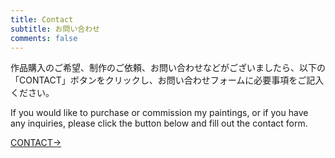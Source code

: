 ```yaml
---
title: Contact
subtitle: お問い合わせ
comments: false
---
```

作品購入のご希望、制作のご依頼、お問い合わせなどがございましたら、以下の「CONTACT」ボタンをクリックし、お問い合わせフォームに必要事項をご記入ください。 
  
If you would like to purchase or commission my paintings, or if you have any inquiries, please click the button below and fill out the contact form. 

<div class="contactButton">
 <a href="https://docs.google.com/forms/d/e/1FAIpQLSf2_qi1jRuZKzOkvCyOuforcKeTtu8HzojWeeFUwTAJD2xUVQ/viewform?usp=sf_link" target="_blank">CONTACT→</a>
</div>